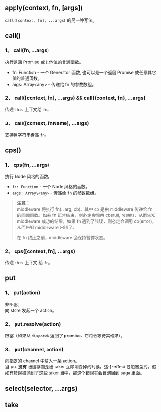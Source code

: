 ## apply(context, fn, [args])
`call([context, fn], ...args)` 的另一种写法。  


## call()
### 1、 call(fn, ...args)
执行返回 Promise 或其他值的普通函数。  

- fn: Function - 一个 Generator 函数, 也可以是一个返回 Promise 或任意其它值的普通函数。
- args: Array\<any> - 传递给 fn 的参数数组。

### 2、 call([context, fn], ...args) && call({context, fn}, ...args)
传递 `this` 上下文给 `fn`。  

### 3、 call([context, fnName], ...args)
支持用字符串传递 `fn`。  


## cps()
### 1、 cps(fn, ...args)
执行 Node 风格的函数。  

- `fn: Function` - 一个 Node 风格的函数。
- `args: Array\<any>` - 传递给 `fn` 的参数数组。

>**注意：**  
>middleware 将执行 fn(...arg, cb)。其中 cb 是由 middleware 传递给 fn 的回调函数。如果 fn 正常结束，则必定会调用 cb(null, result)，从而告知 middleware 成功的结果。如果 fn 遇到了错误，则必定会调用 cb(error)，从而告知 middleware 出错了。
>
>在 fn 终止之前，middleware 会保持暂停状态。

### 2、 cps([context, fn], ...args)
传递 `this` 上下文 给 `fn`。  


## put
### 1、 put(action)
非阻塞。  
向 store 发起一个 action。  

### 2、 put.resolve(action)
阻塞（如果从 `dispatch` 返回了 promise，它将会等待其结果）。  

### 3、 put(channel, action)
向指定的 channel 中放入一条 action。  
当 put **没有** 被缓存而是被 taker 立即消费掉的时候，这个 effect 是阻塞型的。假如有错误被抛到了这些 taker 当中，那这个错误将会冒泡回到 saga 里面。  


## select(selector, ...args)

## take
